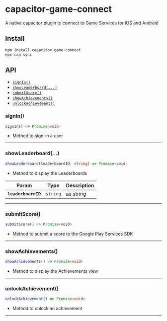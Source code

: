 # capacitor-game-connect

A native capacitor plugin to connect to Game Services for iOS and Android

## Install

```bash
npm install capacitor-game-connect
npx cap sync
```

## API

<docgen-index>

* [`signIn()`](#signin)
* [`showLeaderboard(...)`](#showleaderboard)
* [`submitScore()`](#submitscore)
* [`showAchievements()`](#showachievements)
* [`unlockAchievement()`](#unlockachievement)

</docgen-index>

<docgen-api>
<!--Update the source file JSDoc comments and rerun docgen to update the docs below-->

### signIn()

```typescript
signIn() => Promise<void>
```

* Method to sign-in a user

--------------------


### showLeaderboard(...)

```typescript
showLeaderboard(leaderboardID: string) => Promise<void>
```

* Method to display the Leaderboards

| Param               | Type                | Description |
| ------------------- | ------------------- | ----------- |
| **`leaderboardID`** | <code>string</code> | as string   |

--------------------


### submitScore()

```typescript
submitScore() => Promise<void>
```

* Method to submit a score to the Google Play Services SDK

--------------------


### showAchievements()

```typescript
showAchievements() => Promise<void>
```

* Method to display the Achievements view

--------------------


### unlockAchievement()

```typescript
unlockAchievement() => Promise<void>
```

* Method to unlock an achievement

--------------------

</docgen-api>

